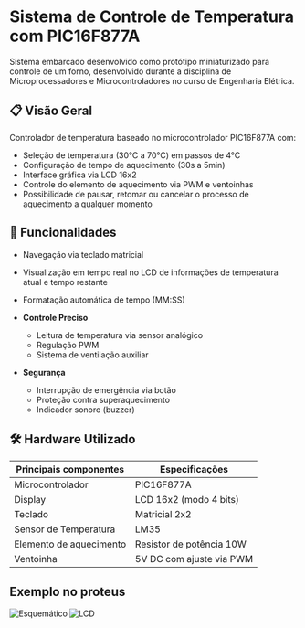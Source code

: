 # Sistema de Controle de Temperatura com PIC16F877A

Sistema embarcado desenvolvido como protótipo miniaturizado para controle de um forno, desenvolvido durante a disciplina de Microprocessadores e Microcontroladores
no curso de Engenharia Elétrica.

## 📋 Visão Geral
Controlador de temperatura baseado no microcontrolador PIC16F877A com:
- Seleção de temperatura (30°C a 70°C) em passos de 4°C
- Configuração de tempo de aquecimento (30s a 5min)
- Interface gráfica via LCD 16x2
- Controle do elemento de aquecimento via PWM e ventoinhas
- Possibilidade de pausar, retomar ou cancelar o processo de aquecimento a qualquer momento

## 🚀 Funcionalidades
  - Navegação via teclado matricial
  - Visualização em tempo real no LCD de informações de temperatura atual e tempo restante
  - Formatação automática de tempo (MM:SS)

- **Controle Preciso**
  - Leitura de temperatura via sensor analógico
  - Regulação PWM
  - Sistema de ventilação auxiliar

- **Segurança**
  - Interrupção de emergência via botão
  - Proteção contra superaquecimento
  - Indicador sonoro (buzzer)

## 🛠 Hardware Utilizado
| Principais componentes  | Especificações                 |
|-------------------------|--------------------------------|
| Microcontrolador        | PIC16F877A                     |
| Display                 | LCD 16x2 (modo 4 bits)         |
| Teclado                 | Matricial 2x2                  |
| Sensor de Temperatura   | LM35                           |
| Elemento de aquecimento | Resistor de potência 10W       |
| Ventoinha               | 5V DC com ajuste via PWM       |

## Exemplo no proteus
![Esquemático](https://i.imgur.com/CwWsg3h.jpeg)
![LCD](https://i.imgur.com/IoVYlzo.png)
